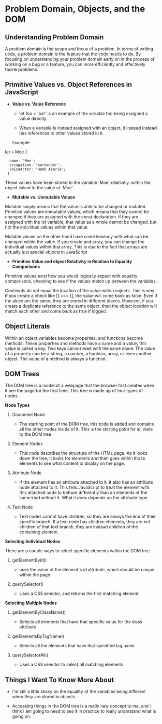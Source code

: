 # Problem Domain, Objects, and the DOM

## Understanding Problem Domain

A problem domain is the scope and focus of a problem. In terms of writing code, a problem domain is the feature that the code needs to do. By focusing on understanding your problem domain early on in the process of working on a bug or a feature, you can more efficiently and effectively tackle problems.

## Primitive Values vs. Object References in JavaScript

* **Value vs. Value Reference**
  * let foo = 'bar' is an example of the variable foo being assigned a value directly.

  * When a variable is instead assigned with an object, it instead instead has references to other values stored in it.

  Example:

let = Moe {

      name: 'Moe';
      occupation: 'bartender';
      voiceActor: 'Hank Azaria';
     }

These values have been stored to the variable 'Moe' relatively. within the object linked to the value of 'Moe'.

* **Mutable vs. Unmutable Values**

Mutable simply means that the value is able to be changed or mutated. Primitive values are immutable values, which means that they cannot be changed if they are assigned with the const declaration. If they are assigned with the let variable, that value as a whole cannot be changed, but not the individual values within that value.

Mutable values on the other hand have some leniency with what can be changed within the value. If you create and array, you can change the individual values within that array. This is due to the fact that arrays are actually just special objects in JavaScript

* **Primitive Value and object Relativity in Relation to Equality Comparisons**

Primitive values exist how you would logically expect with equality comparisons, checking to see if the values match up between the variables.

Contesnts do not equal the location of the value within  onjects. This is why if you create a check like [] === [], the value will come back as false. Even if the alues are the same, they are stored in different places. However, if you create a duplicate reference to the same object, then the object location will match each other and come back as true if logged.

## Object Literals

Within an object variables become properties, and functions become methods. These properties and methods have a name and a value, this value is called a key. Two keys cannot exist with the same name. The value of a property can be a string, a number, a boolean, array, or even another object. The value of a method is always a function.

## DOM Trees

The DOM tree is a model of a webpage that the browser first creates when it see the page for the first time. This tree is made up of four types of nodes.

**Node Types**

1. Document Node
    * The starting point of the DOM tree, this node is added and contains all the other nodes inside of it. This is the starting point for all visits to the DOM tree

2. Element Nodes
    * This node describes the structure of the HTML page. As it looks down the tree, it looks for elements and then goes within those elements to see what content to display on the page.

3. Attribute Node
    * If the element has an attribute attached to it, it also has an attribute node attached to it. This tells JavaScript to treat the element with this attached node to behave differently than an elements of the same kind without it. What it does depends on the attribute type

4. Text Node
    * Text nodes cannot have children, so they are always the end of their specific branch. If a text node has children elements, they are not children of that text branch, they are instead children of the containing element.

**Selecting Individual Nodes**

There are a couple ways to select specific elements within the DOM tree

1. getElementById()
   * uses the value of the element's id attribute, which should be unique within the page

2. querySelector()
    * Uses a CSS selector, and returns the first matching element

**Selecting Multiple Nodes**

1. getElementByClassName()
    * Selects all elements that have that specific value for the class attribute

2. getElementsByTagName()
    * Selects all the elements that have that specified tag name

3. querySelectorAll()
    * Uses a CSS selector to select all matching elements

## Things I Want To Know More About

* I'm still a little shaky on the equality of the variables being different when they are stored in objects

* Accessing things in the DOM tree is a really new concept to me, and I think I am going to need to see it in practice to really understand what is going on. 
